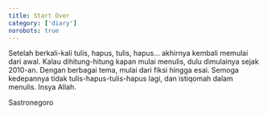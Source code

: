 ```yaml
---
title: Start Over
category: ['diary']
norobots: true
---
```


Setelah berkali-kali tulis, hapus, tulis, hapus… akhirnya kembali memulai dari awal. Kalau dihitung-hitung kapan mulai menulis, dulu dimulainya sejak 2010-an. Dengan berbagai tema, mulai dari fiksi hingga esai. Semoga kedepannya tidak tulis-hapus-tulis-hapus lagi, dan istiqomah dalam menulis. Insya Allah.

Sastronegoro